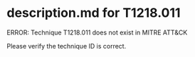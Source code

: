 # description.md for T1218.011

ERROR: Technique T1218.011 does not exist in MITRE ATT&CK

Please verify the technique ID is correct.